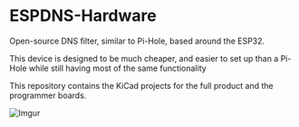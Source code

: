 # ESPDNS-Hardware

Open-source DNS filter, similar to Pi-Hole, based around the ESP32. 

This device is designed to be much cheaper, and easier to set up than a Pi-Hole while still having most of the same functionality

This repository contains the KiCad projects for the full product and the programmer boards.  

![Imgur](https://i.imgur.com/srEjdoe.jpg)
